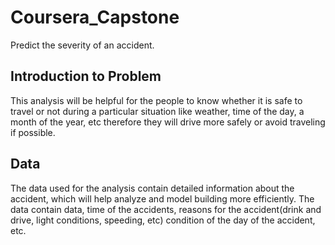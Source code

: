 # Coursera_Capstone
Predict the severity of an accident.

## Introduction to Problem
This analysis will be helpful for the people to know whether it is safe to travel or not during a particular situation like weather, time of the day, a month of the year, etc therefore they will drive more safely or avoid traveling if possible.


## Data
The data used for the analysis contain detailed information about the accident, which will help analyze and model building more efficiently.
The data contain data, time of the accidents, reasons for the accident(drink and drive, light conditions, speeding, etc) condition of the day of the accident, etc.

